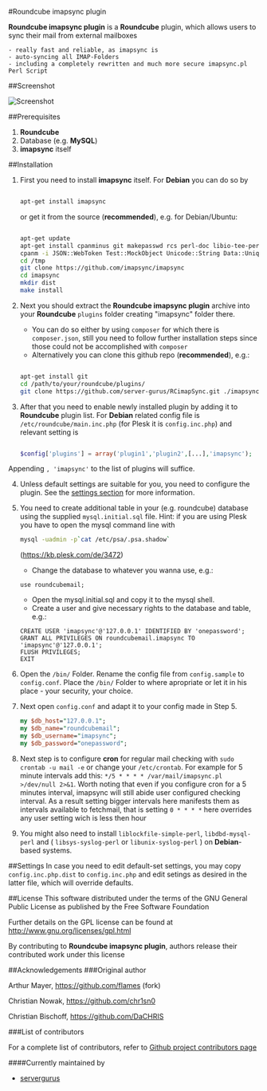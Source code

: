 #Roundcube imapsync plugin

**Roundcube imapsync plugin** is a **Roundcube** plugin, which allows users to sync their mail from external mailboxes

	- really fast and reliable, as imapsync is
	- auto-syncing all IMAP-Folders
	- including a completely rewritten and much more secure imapsync.pl Perl Script

##Screenshot

![Screenshot](https://cloud.githubusercontent.com/assets/8064903/23556852/4b069624-002e-11e7-8313-0c9896b8efdb.png)

##Prerequisites
1. **Roundcube**
2. Database (e.g. **MySQL**)
3. **imapsync** itself

##Installation
1. First you need to install **imapsync** itself. For **Debian** you can do so by 
	```bash
	
	apt-get install imapsync
	
	```
	or get it from the source (**recommended**), e.g. for Debian/Ubuntu:
	```bash
	
	apt-get update
	apt-get install cpanminus git makepasswd rcs perl-doc libio-tee-perl git libmail-imapclient-perl libdigest-md5-file-perl libterm-readkey-perl libfile-copy-recursive-perl build-essential make automake libunicode-string-perl libauthen-ntlm-perl libcrypt-ssleay-perl libdigest-hmac-perl libfile-copy-recursive-perl libio-compress-perl libio-socket-inet6-perl libio-socket-ssl-perl libio-tee-perl libmodule-scandeps-perl libnet-ssleay-perl libpar-packer-perl libreadonly-perl libterm-readkey-perl libtest-pod-perl libtest-simple-perl libunicode-string-perl liburi-perl libdbd-mysql-perl
	cpanm -i JSON::WebToken Test::MockObject Unicode::String Data::Uniqid
	cd /tmp
	git clone https://github.com/imapsync/imapsync
	cd imapsync
	mkdir dist
	make install
	
	```
	
2. Next you should extract the **Roundcube imapsync plugin** archive into your **Roundcube** `plugins` folder creating "imapsync" folder there.
	- You can do so either by using `composer` for which there is `composer.json`, still you need to follow further installation steps since those could not be accomplished with `composer`
	- Alternatively you can clone this github repo (**recommended**), e.g.:
  	```bash
	
	apt-get install git
	cd /path/to/your/roundcube/plugins/
	git clone https://github.com/server-gurus/RCimapSync.git ./imapsync
	
	```
  
3. After that you need to enable newly installed plugin by adding it to **Roundcube** plugin list. For **Debian** related config file is `/etc/roundcube/main.inc.php` (for Plesk it is `config.inc.php`) and relevant setting is 
	```php
	
	$config['plugins'] = array('plugin1','plugin2',[...],'imapsync');
	
	```
Appending `, 'imapsync'` to the list of plugins will suffice.

4. Unless default settings are suitable for you, you need to configure the plugin. See the [settings section](#settings) for more information.

5. You need to create additional table in your (e.g. roundcube) database using the supplied `mysql.initial.sql` file. Hint: if you are using Plesk you have to open the mysql command line with 
	```bash
	mysql -uadmin -p`cat /etc/psa/.psa.shadow`
	```
	(https://kb.plesk.com/de/3472)

	- Change the database to whatever you wanna use, e.g.:
	```mysql
	use roundcubemail;
	```
	- Open the mysql.initial.sql and copy it to the mysql shell.
	- Create a user and give necessary rights to the database and table, e.g.:
	```mysql
	CREATE USER 'imapsync'@'127.0.0.1' IDENTIFIED BY 'onepassword';
	GRANT ALL PRIVILEGES ON roundcubemail.imapsync TO 'imapsync'@'127.0.0.1';
	FLUSH PRIVILEGES;
	EXIT
	```

6. Open the `/bin/` Folder. Rename the config file from `config.sample` to `config.conf`. Place the `/bin/` Folder to where apropriate or let it in his place - your security, your choice.

7. Next open `config.conf` and adapt it to your config made in Step 5.
	```perl
	my $db_host="127.0.0.1";
	my $db_name="roundcubemail";
	my $db_username="imapsync";
	my $db_password="onepassword";
	```
8. Next step is to configure **cron** for regular mail checking with `sudo crontab -u mail -e` or change your `/etc/crontab`. For example for 5 minute intervals add this: `*/5 * * * * /var/mail/imapsync.pl >/dev/null 2>&1`. Worth noting that even if you configure cron for a 5 minutes interval, imapsync will still abide user configured checking interval. As a result setting bigger intervals here manifests them as intervals available to fetchmail, that is setting `0 * * * *` here overrides any user setting wich is less then hour

9. You might also need to install `liblockfile-simple-perl`, `libdbd-mysql-perl` and ( `libsys-syslog-perl` or `libunix-syslog-perl` ) on **Debian**-based systems.

##Settings
In case you need to edit default-set settings, you may copy `config.inc.php.dist` to `config.inc.php` and edit setings as desired in the latter file, which will override defaults.

##License
This software distributed under the terms of the GNU General Public License as published by the Free Software Foundation

Further details on the GPL license can be found at http://www.gnu.org/licenses/gpl.html

By contributing to **Roundcube imapsync plugin**, authors release their contributed work under this license

##Acknowledgements
###Original author

Arthur Mayer, https://github.com/flames (fork)

Christian Nowak, https://github.com/chr1sn0

Christian Bischoff, https://github.com/DaCHRIS

###List of contributors

For a complete list of contributors, refer to [Github project contributors page](https://github.com/server-gurus/RCimapSync/network/members)

####Currently maintained by
* [servergurus](https://github.com/server-gurus)
